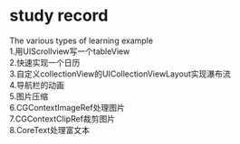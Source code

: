 # study record
The various types of learning example  
1.用UIScrollview写一个tableView  
2.快速实现一个日历  
3.自定义collectionView的UICollectionViewLayout实现瀑布流  
4.导航栏的动画  
5.图片压缩  
6.CGContextImageRef处理图片  
7.CGContextClipRef裁剪图片  
8.CoreText处理富文本

